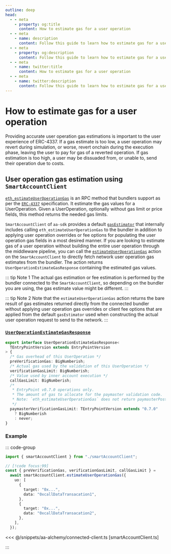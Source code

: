 ```yaml
---
outline: deep
head:
  - - meta
    - property: og:title
      content: How to estimate gas for a user operation
  - - meta
    - name: description
      content: Follow this guide to learn how to estimate gas for a user operation with Account Kit, a vertically integrated stack for building apps that support ERC-4337 and ERC-6900.
  - - meta
    - property: og:description
      content: Follow this guide to learn how to estimate gas for a user operation with Account Kit, a vertically integrated stack for building apps that support ERC-4337 and ERC-6900.
  - - meta
    - name: twitter:title
      content: How to estimate gas for a user operation
  - - meta
    - name: twitter:description
      content: Follow this guide to learn how to estimate gas for a user operation with Account Kit, a vertically integrated stack for building apps that support ERC-4337 and ERC-6900.
---
```


# How to estimate gas for a user operation

Providing accurate user operation gas estimations is important to the user experience of ERC-4337. If a gas estimate is too low, a user operation may revert during simulation, or worse, revert onchain during the execution phase, leaving the user to pay for gas of a reverted operation. If gas estimation is too high, a user may be dissuaded from, or unable to, send their operation due to costs.

## User operation gas estimation using `SmartAccountClient`

[`eth_estimateUserOperationGas`](https://docs.alchemy.com/reference/eth-estimateuseroperationgas) is an RPC method that bundlers support as per the [`ERC-4337`](https://eips.ethereum.org/EIPS/eip-4337#-eth_estimateuseroperationgas) specification. It estimate the gas values for a UserOperation. Given a UserOperation, optionally without gas limit or price fields, this method returns the needed gas limits.

`SmartAccountClient` of `aa-sdk` provides a default [`gasEstimator`](/packages/aa-core/smart-account-client/middleware/index#gasEstimator) that internally includes calling `eth_estimateUserOperationGas` to the bundler in addition to applying user operation overrides or fee options for populating the user operation gas fields in a most desired manner. If you are looking to estimate gas of a user operation without building the entire user operation through the middleware pipeline, you can call the [`estimateUserOperationGas`](/packages/aa-core/smart-account-client/actions/estimateUserOperationGas) action on the `SmartAccountClient` to directly fetch network user operation gas estimates from the bundler. The action returns `UserOperationEstimateGasResponse` containing the estimated gas values.

::: tip Note 1
The actual gas estimation or fee estimation is performed by the bundler connected to the `SmartAccountClient`, so depending on the bundler you are using, the gas estimate value might be different.
:::

::: tip Note 2
Note that the `estimateUserOperationGas` action returns the bare result of gas estimates returned directly from the connected bundler without applying user operation gas overrides or client fee options that are applied from the default `gasEstimator` used when constructing the actual user operation request to send to the network.
:::

### [`UserOperationEstimateGasResponse`](/resources/types#useroperationrstimategasresponse)

```ts
export interface UserOperationEstimateGasResponse<
  TEntryPointVersion extends EntryPointVersion
> {
  /* Gas overhead of this UserOperation */
  preVerificationGas: BigNumberish;
  /* Actual gas used by the validation of this UserOperation */
  verificationGasLimit: BigNumberish;
  /* Value used by inner account execution */
  callGasLimit: BigNumberish;
  /*
   * EntryPoint v0.7.0 operations only.
   * The amount of gas to allocate for the paymaster validation code.
   * Note: `eth_estimateUserOperationGas` does not return paymasterPostOpGasLimit.
   */
  paymasterVerificationGasLimit: TEntryPointVersion extends "0.7.0"
    ? BigNumberish
    : never;
}
```

### Example

::: code-group

```ts [example.ts]
import { smartAccountClient } from "./smartAccountClient";

// [!code focus:99]
const { preVerificationGas, verificationGasLimit, callGasLimit } =
  await smartAccountClient.estimateUserOperationGas({
    uo: [
      {
        target: "0x...",
        data: "0xcallDataTransacation1",
      },
      {
        target: "0x...",
        data: "0xcallDataTransacation2",
      },
    ],
  });
```

<<< @/snippets/aa-alchemy/connected-client.ts [smartAccountClient.ts]

:::
